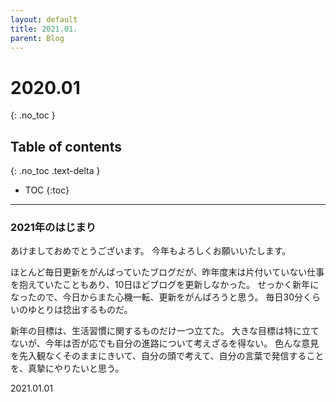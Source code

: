 ```yaml
---
layout: default
title: 2021.01. 
parent: Blog
---
```


# 2020.01
{: .no_toc }

## Table of contents
{: .no_toc .text-delta }

- TOC
{:toc}

---

### 2021年のはじまり

あけましておめでとうございます。
今年もよろしくお願いいたします。

ほとんど毎日更新をがんばっていたブログだが、昨年度末は片付いていない仕事を抱えていたこともあり、10日ほどブログを更新しなかった。
せっかく新年になったので、今日からまた心機一転、更新をがんばろうと思う。
毎日30分くらいのゆとりは捻出するものだ。

新年の目標は、生活習慣に関するものだけ一つ立てた。
大きな目標は特に立てないが、今年は否が応でも自分の進路について考えざるを得ない。
色んな意見を先入観なくそのままにきいて、自分の頭で考えて、自分の言葉で発信することを、真摯にやりたいと思う。

2021.01.01
